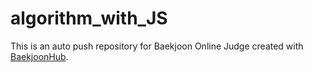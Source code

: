 # algorithm_with_JS
This is an auto push repository for Baekjoon Online Judge created with [BaekjoonHub](https://github.com/BaekjoonHub/BaekjoonHub).
